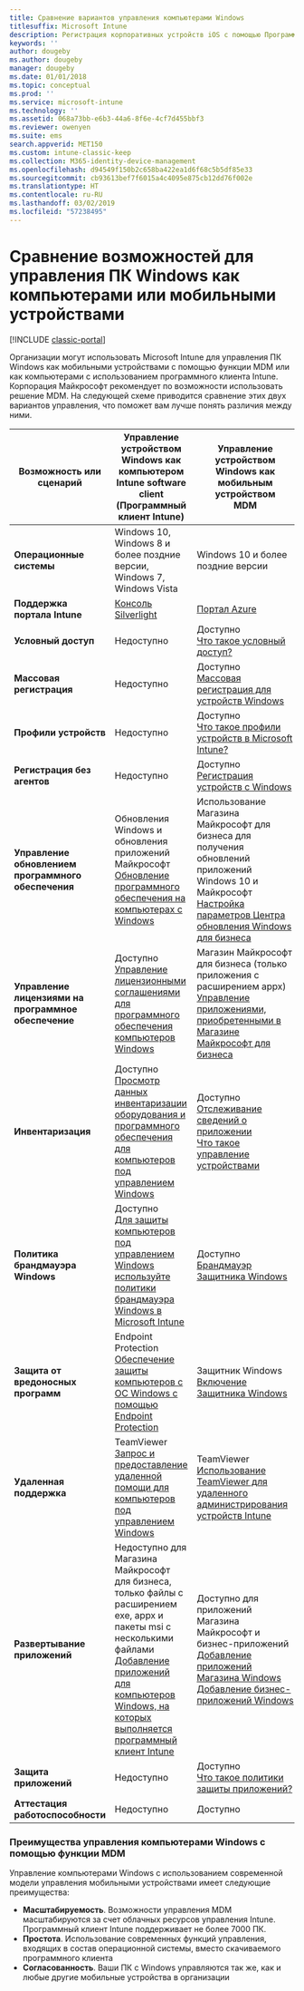 ```yaml
---
title: Сравнение вариантов управления компьютерами Windows
titlesuffix: Microsoft Intune
description: Регистрация корпоративных устройств iOS с помощью Программы регистрации устройств Apple (DEP) или Apple Configurator.
keywords: ''
author: dougeby
ms.author: dougeby
manager: dougeby
ms.date: 01/01/2018
ms.topic: conceptual
ms.prod: ''
ms.service: microsoft-intune
ms.technology: ''
ms.assetid: 068a73bb-e6b3-44a6-8f6e-4cf7d455bbf3
ms.reviewer: owenyen
ms.suite: ems
search.appverid: MET150
ms.custom: intune-classic-keep
ms.collection: M365-identity-device-management
ms.openlocfilehash: d94549f150b2c658ba422ea1d6f68c5b5df85e33
ms.sourcegitcommit: cb93613bef7f6015a4c4095e875cb12dd76f002e
ms.translationtype: HT
ms.contentlocale: ru-RU
ms.lasthandoff: 03/02/2019
ms.locfileid: "57238495"
---
```

# <a name="compare-managing-windows-pcs-as-computers-or-mobile-devices"></a>Сравнение возможностей для управления ПК Windows как компьютерами или мобильными устройствами

[!INCLUDE [classic-portal](includes/classic-portal.md)]

Организации могут использовать Microsoft Intune для управления ПК Windows как мобильными устройствами с помощью функции MDM или как компьютерами с использованием программного клиента Intune.  Корпорация Майкрософт рекомендует по возможности использовать решение MDM. На следующей схеме приводится сравнение этих двух вариантов управления, что поможет вам лучше понять различия между ними.

|**Возможность или сценарий** |**Управление устройством Windows как компьютером**<br>Intune software client (Программный клиент Intune) | **Управление устройством Windows как мобильным устройством**<br>MDM |
|--------------|-------------------------------|-------------------------------|
|**Операционные системы** |Windows 10, Windows 8 и более поздние версии, Windows 7, Windows Vista | Windows 10 и более поздние версии |
|**Поддержка портала Intune** |[Консоль Silverlight](https://manage.microsoft.com)|[Портал Azure](https://portal.azure.com) |
|**Условный доступ**|Недоступно|Доступно <br>[Что такое условный доступ?](conditional-access.md)|
|**Массовая регистрация**|Недоступно|Доступно <br>[Массовая регистрация для устройств Windows](windows-bulk-enroll.md)|
|**Профили устройств**|Недоступно|Доступно <br>[Что такое профили устройств в Microsoft Intune?](device-profiles.md)|
|**Регистрация без агентов**|Недоступно |Доступно<br>[Регистрация устройств с Windows](windows-enroll.md)|
|**Управление обновлением программного обеспечения**| Обновления Windows и обновления приложений Майкрософт<br>[Обновление программного обеспечения на компьютерах с Windows](keep-windows-pcs-up-to-date-with-software-updates-in-microsoft-intune.md)|Использование Магазина Майкрософт для бизнеса для получения обновлений приложений Windows 10 и Майкрософт<br> [Настройка параметров Центра обновления Windows для бизнеса](windows-update-for-business-configure.md) |
|**Управление лицензиями на программное обеспечение**|Доступно <br>[Управление лицензионными соглашениями для программного обеспечения компьютеров Windows](manage-license-agreements-for-windows-pc-software-in-microsoft-intune.md)|Магазин Майкрософт для бизнеса (только приложения с расширением appx)<br>[Управление приложениями, приобретенными в Магазине Майкрософт для бизнеса](windows-store-for-business.md)|
|**Инвентаризация**|Доступно <br>[Просмотр данных инвентаризации оборудования и программного обеспечения для компьютеров под управлением Windows](view-hardware-and-software-inventory-for-windows-pcs-in-microsoft-intune.md)|Доступно <br>[Отслеживание сведений о приложении](apps-monitor.md)<br>[Что такое управление устройствами](device-management.md)|
|**Политика брандмауэра Windows**|Доступно <br>[Для защиты компьютеров под управлением Windows используйте политики брандмауэра Windows в Microsoft Intune](help-protect-windows-pcs-using-windows-firewall-policies-in-microsoft-intune.md) |Доступно <br>[Брандмауэр Защитника Windows](endpoint-protection-windows-10.md#windows-defender-firewall)|
|**Защита от вредоносных программ**|Endpoint Protection<br>[Обеспечение защиты компьютеров с ОС Windows с помощью Endpoint Protection](help-secure-windows-pcs-with-endpoint-protection-for-microsoft-intune.md)|Защитник Windows<br>[Включение Защитника Windows](advanced-threat-protection.md)|
|**Удаленная поддержка** |TeamViewer<br>[Запрос и предоставление удаленной помощи для компьютеров под управлением Windows](request-and-provide-remote-assistance-for-windows-pcs-in-microsoft-intune.md)|TeamViewer<br> [Использование TeamViewer для удаленного администрирования устройств Intune](device-profile-android-teamviewer.md) |
|**Развертывание приложений** | Недоступно для Магазина Майкрософт для бизнеса,<br>только файлы с расширением exe, appx и пакеты msi с несколькими файлами<br>[Добавление приложений для компьютеров Windows, на которых выполняется программный клиент Intune](add-apps-for-windows-pcs-in-microsoft-intune.md)|Доступно для приложений Магазина Майкрософт и бизнес-приложений<br>[Добавление приложений Магазина Windows](store-apps-windows.md)<br>[Добавление бизнес-приложений Windows](lob-apps-windows.md)|
|**Защита приложений**|Недоступно|Доступно <br>[Что такое политики защиты приложений?](app-protection-policy.md)|
|**Аттестация работоспособности**|Недоступно|Доступно|


### <a name="advantages-of-mdm-windows-pc-management"></a>Преимущества управления компьютерами Windows с помощью функции MDM
Управление компьютерами Windows с использованием современной модели управления мобильными устройствами имеет следующие преимущества:
- **Масштабируемость**. Возможности управления MDM масштабируются за счет облачных ресурсов управления Intune. Программный клиент Intune поддерживает не более 7000 ПК.
- **Простота**. Использование современных функций управления, входящих в состав операционной системы, вместо скачиваемого программного клиента
- **Согласованность**. Ваши ПК с Windows управляются так же, как и любые другие мобильные устройства в организации <!-- - **Cloud optimization** - -->
